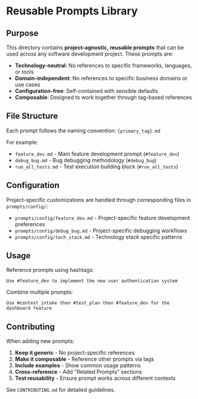 # Reusable Prompts Library

## Purpose

This directory contains **project-agnostic, reusable prompts** that can be used across any software development project. These prompts are:

- **Technology-neutral**: No references to specific frameworks, languages, or tools
- **Domain-independent**: No references to specific business domains or use cases  
- **Configuration-free**: Self-contained with sensible defaults
- **Composable**: Designed to work together through tag-based references

## File Structure

Each prompt follows the naming convention: `{primary_tag}.md`

For example:
- `feature_dev.md` - Main feature development prompt (`#feature_dev`)
- `debug_bug.md` - Bug debugging methodology (`#debug_bug`) 
- `run_all_tests.md` - Test execution building block (`#run_all_tests`)

## Configuration

Project-specific customizations are handled through corresponding files in `prompts/config/`:
- `prompts/config/feature_dev.md` - Project-specific feature development preferences
- `prompts/config/debug_bug.md` - Project-specific debugging workflows
- `prompts/config/tech_stack.md` - Technology stack specific patterns

## Usage

Reference prompts using hashtags:
```
Use #feature_dev to implement the new user authentication system
```

Combine multiple prompts:
```  
Use #context_intake then #test_plan then #feature_dev for the dashboard feature
```

## Contributing

When adding new prompts:

1. **Keep it generic** - No project-specific references
2. **Make it composable** - Reference other prompts via tags
3. **Include examples** - Show common usage patterns
4. **Cross-reference** - Add "Related Prompts" sections
5. **Test reusability** - Ensure prompt works across different contexts

See `CONTRIBUTING.md` for detailed guidelines.

